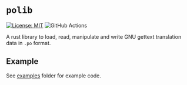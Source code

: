 # `polib`

[![License: MIT](https://img.shields.io/badge/License-MIT-yellow.svg)](https://opensource.org/licenses/MIT)
![GitHub Actions](https://github.com/BrettDong/polib/actions/workflows/test.yaml/badge.svg)

A rust library to load, read, manipulate and write GNU gettext translation data in `.po` format.

## Example

See [examples](/examples) folder for example code.

